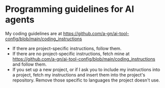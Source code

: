 # Programming guidelines for AI agents

My coding guidelines are at https://github.com/a-gn/ai-tool-config/blob/main/coding_instructions

- If there are project-specific instructions, follow them.
- If there are no project-specific instructions, fetch mine at https://github.com/a-gn/ai-tool-config/blob/main/coding_instructions and follow them.
- If you set up a new project, or if I ask you to include my instructions into a project, fetch my instructions and insert them into the project's repository. Remove those specific to languages the project doesn't use.

